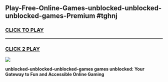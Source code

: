 
## Play-Free-Online-Games-unblocked-unblocked-unblocked-games-Premium #tghnj
<h3>
<a href="https://premium.freeplayer.one?title=unblocked-unblocked-unblocked-games&ref=8M">CLICK TO PLAY</a></h3>
<hr>

<h3>
<a href="https://premium.freeplayer.one?title=unblocked-unblocked-unblocked-games&ref=8M">CLICK 2 PLAY</a>
  
</h3>

<a href="https://premium.freeplayer.one?title=unblocked-unblocked-unblocked-games&ref=8M"><img src="https://clearcache.store/games.png"></a>


**unblocked-unblocked-unblocked-games games unblocked: Your Gateway to Fun and Accessible Online Gaming**

